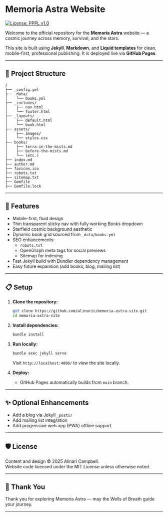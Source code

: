 # Memoria Astra Website

[![License: PPPL v1.0](https://img.shields.io/badge/license-PPPL%20v1.0-purple.svg)](/LICENSE)

Welcome to the official repository for the **Memoria Astra** website — a cosmic journey across memory, survival, and the stars.

This site is built using **Jekyll**, **Markdown**, and **Liquid templates** for clean, mobile-first, professional publishing. It is deployed live via **GitHub Pages**.

---

## 🌌 Project Structure

```plaintext
/
├── _config.yml
├── _data/
│    └── books.yml
├── _includes/
│    ├── nav.html
│    └── footer.html
├── _layouts/
│    ├── default.html
│    └── book.html
├── assets/
│    ├── images/
│    └── styles.css
├── books/
│    ├── terra-in-the-mists.md
│    ├── before-the-mists.md
│    └── (etc.)
├── index.md
├── author.md
├── favicon.ico
├── robots.txt
├── sitemap.txt
├── Gemfile
├── Gemfile.lock
```

---

## 🚀 Features

- Mobile-first, fluid design
- Thin transparent sticky nav with fully working Books dropdown
- Starfield cosmic background aesthetic
- Dynamic book grid sourced from `_data/books.yml`
- SEO enhancements:
  - `robots.txt`
  - OpenGraph meta tags for social previews
  - Sitemap for indexing
- Fast Jekyll build with Bundler dependency management
- Easy future expansion (add books, blog, mailing list)

---

## 📋 Setup

1. **Clone the repository:**
   ```bash
   git clone https://github.com/alinaric/memoria-astra-site.git
   cd memoria-astra-site
   ```

2. **Install dependencies:**
   ```bash
   bundle install
   ```

3. **Run locally:**
   ```bash
   bundle exec jekyll serve
   ```
   Visit `http://localhost:4000/` to view the site locally.

4. **Deploy:**
   - GitHub Pages automatically builds from `main` branch.

---

## ✨ Optional Enhancements

- Add a blog via Jekyll `_posts/`
- Add mailing list integration
- Add progressive web app (PWA) offline support

---

## 🛡 License

Content and design © 2025 Alinari Campbell.  
Website code licensed under the MIT License unless otherwise noted.

---

## 🌠 Thank You

Thank you for exploring Memoria Astra — may the Wells of Breath guide your journey.

---

